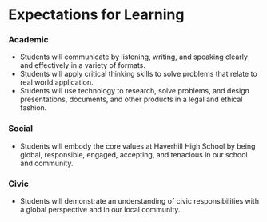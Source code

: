 # Expectations for Learning

### Academic

* Students will communicate by listening, writing, and speaking clearly and effectively in a variety of formats.
* Students will apply critical thinking skills to solve problems that relate to real world application.
* Students will use technology to research, solve problems, and design presentations, documents, and other products in a legal and ethical fashion.

### Social

* Students will embody the core values at Haverhill High School by being global, responsible, engaged, accepting, and tenacious in our school and community.

### Civic

* Students will demonstrate an understanding of civic responsibilities with a global perspective and in our local community.
